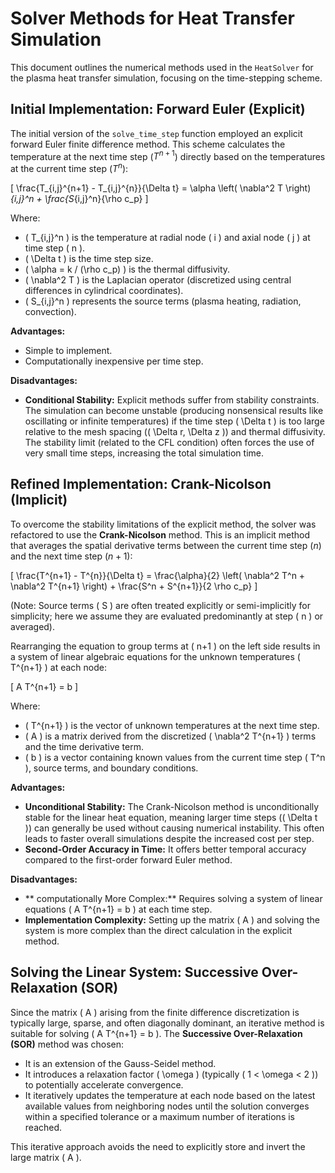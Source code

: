 # Solver Methods for Heat Transfer Simulation

This document outlines the numerical methods used in the `HeatSolver` for the plasma heat transfer simulation, focusing on the time-stepping scheme.

## Initial Implementation: Forward Euler (Explicit)

The initial version of the `solve_time_step` function employed an explicit forward Euler finite difference method. This scheme calculates the temperature at the next time step ($T^{n+1}$) directly based on the temperatures at the current time step ($T^n$):

\[ \frac{T_{i,j}^{n+1} - T_{i,j}^{n}}{\Delta t} = \alpha \left( \nabla^2 T \right)_{i,j}^n + \frac{S_{i,j}^n}{\rho c_p} \]

Where:
- \( T_{i,j}^n \) is the temperature at radial node \( i \) and axial node \( j \) at time step \( n \).
- \( \Delta t \) is the time step size.
- \( \alpha = k / (\rho c_p) \) is the thermal diffusivity.
- \( \nabla^2 T \) is the Laplacian operator (discretized using central differences in cylindrical coordinates).
- \( S_{i,j}^n \) represents the source terms (plasma heating, radiation, convection).

**Advantages:**
- Simple to implement.
- Computationally inexpensive per time step.

**Disadvantages:**
- **Conditional Stability:** Explicit methods suffer from stability constraints. The simulation can become unstable (producing nonsensical results like oscillating or infinite temperatures) if the time step \( \Delta t \) is too large relative to the mesh spacing (\( \Delta r, \Delta z \)) and thermal diffusivity. The stability limit (related to the CFL condition) often forces the use of very small time steps, increasing the total simulation time.

## Refined Implementation: Crank-Nicolson (Implicit)

To overcome the stability limitations of the explicit method, the solver was refactored to use the **Crank-Nicolson** method. This is an implicit method that averages the spatial derivative terms between the current time step ($n$) and the next time step ($n+1$):

\[ \frac{T^{n+1} - T^{n}}{\Delta t} = \frac{\alpha}{2} \left( \nabla^2 T^n + \nabla^2 T^{n+1} \right) + \frac{S^n + S^{n+1}}{2 \rho c_p} \]

(Note: Source terms \( S \) are often treated explicitly or semi-implicitly for simplicity; here we assume they are evaluated predominantly at step \( n \) or averaged).

Rearranging the equation to group terms at \( n+1 \) on the left side results in a system of linear algebraic equations for the unknown temperatures \( T^{n+1} \) at each node:

\[ A T^{n+1} = b \]

Where:
- \( T^{n+1} \) is the vector of unknown temperatures at the next time step.
- \( A \) is a matrix derived from the discretized \( \nabla^2 T^{n+1} \) terms and the time derivative term.
- \( b \) is a vector containing known values from the current time step \( T^n \), source terms, and boundary conditions.

**Advantages:**
- **Unconditional Stability:** The Crank-Nicolson method is unconditionally stable for the linear heat equation, meaning larger time steps (\( \Delta t \)) can generally be used without causing numerical instability. This often leads to faster overall simulations despite the increased cost per step.
- **Second-Order Accuracy in Time:** It offers better temporal accuracy compared to the first-order forward Euler method.

**Disadvantages:**
- ** computationally More Complex:** Requires solving a system of linear equations \( A T^{n+1} = b \) at each time step.
- **Implementation Complexity:** Setting up the matrix \( A \) and solving the system is more complex than the direct calculation in the explicit method.

## Solving the Linear System: Successive Over-Relaxation (SOR)

Since the matrix \( A \) arising from the finite difference discretization is typically large, sparse, and often diagonally dominant, an iterative method is suitable for solving \( A T^{n+1} = b \). The **Successive Over-Relaxation (SOR)** method was chosen:

- It is an extension of the Gauss-Seidel method.
- It introduces a relaxation factor \( \omega \) (typically \( 1 < \omega < 2 \)) to potentially accelerate convergence.
- It iteratively updates the temperature at each node based on the latest available values from neighboring nodes until the solution converges within a specified tolerance or a maximum number of iterations is reached.

This iterative approach avoids the need to explicitly store and invert the large matrix \( A \). 